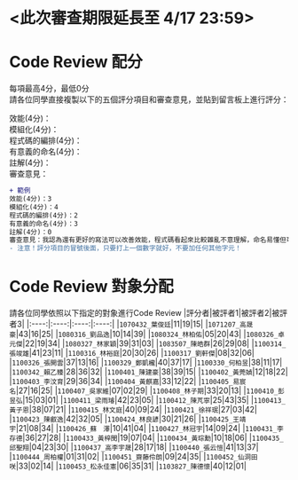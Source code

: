 # <此次審查期限延長至 4/17 23:59>
# Code Review 配分
每項最高4分，最低0分\
請各位同學直接複製以下的五個評分項目和審查意見，並貼到留言板上進行評分：

效能(4分)：\
模組化(4分)：\
程式碼的編排(4分)：\
有意義的命名(4分)：\
註解(4分)：\
審查意見：

```diff
+ 範例
效能(4分)：3
模組化(4分)：4
程式碼的編排(4分)：2
有意義的命名(4分)：3
註解(4分)：0
審查意見：我認為還有更好的寫法可以改善效能，程式碼看起來比較雜亂不意理解，命名易懂但可以更精確，但沒有加上註解使其他人不易讀懂。
- 注意！評分項目的冒號後面，只要打上一個數字就好，不要加任何其他字元！
```

# Code Review 對象分配
請各位同學依照以下指定的對象進行Code Review
|評分者|被評者1|被評者2|被評者3|
|:----:|:----:|:----:|:----:|
|```1070432_葉俊廷```|11|19|15|
|```1071207_高晟豪```|43|16|25|
|```1080316_劉品逸```|10|14|39|
|```1080324_林柏佑```|05|20|43|
|```1080326_卓元傑```|22|19|34|
|```1080327_林家穎```|39|31|03|
|```1083507_陳皓群```|26|29|08|
|```1100314_張竣雄```|41|23|11|
|```1100316_林裕庭```|20|30|26|
|```1100317_劉軒傑```|08|32|06|
|```1100326_張開雲```|37|13|16|
|```1100329_鄭凱櫳```|40|37|17|
|```1100330_何柏昱```|38|11|17|
|```1100342_賴乙臻```|28|36|32|
|```1100401_陳建豪```|38|39|15|
|```1100402_黃莞媜```|12|18|22|
|```1100403_李汶育```|29|36|34|
|```1100404_黃麒嘉```|33|12|22|
|```1100405_易宸名```|27|16|25|
|```1100407_吳家維```|07|02|29|
|```1100408_林子期```|33|20|13|
|```1100410_彭昱弘```|15|03|01|
|```1100411_梁雨璿```|42|23|05|
|```1100412_陳芃寧```|25|43|35|
|```1100413_黃子恩```|38|07|21|
|```1100415_林文庭```|40|09|24|
|```1100421_徐祥珉```|27|03|42|
|```1100423_陳叡逸```|42|32|05|
|```1100424_林良諺```|30|21|26|
|```1100425_王靖宇```|21|08|34|
|```1100426_蘇　澤```|10|41|04|
|```1100427_林冠宇```|14|09|24|
|```1100431_李存德```|36|27|28|
|```1100433_黃梓閔```|19|07|04|
|```1100434_黃琮勳```|10|18|06|
|```1100435_邱聖翔```|04|23|30|
|```1100437_高李宇晟```|28|17|18|
|```1100440_張云愷```|41|13|37|
|```1100444_周柏權```|01|31|02|
|```1100451_齋藤伶朗```|09|24|35|
|```1100452_仙洞田咲```|33|02|14|
|```1100453_松永佳憲```|06|35|31|
|```1103827_陳德懷```|40|12|01|
